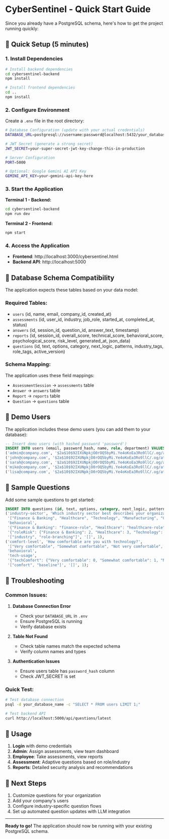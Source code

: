 # CyberSentinel - Quick Start Guide

Since you already have a PostgreSQL schema, here's how to get the project running quickly:

## 🚀 Quick Setup (5 minutes)

### 1. Install Dependencies

```bash
# Install backend dependencies
cd cybersentinel-backend
npm install

# Install frontend dependencies  
cd ..
npm install
```

### 2. Configure Environment

Create a `.env` file in the root directory:

```bash
# Database Configuration (update with your actual credentials)
DATABASE_URL=postgresql://username:password@localhost:5432/your_database_name

# JWT Secret (generate a strong secret)
JWT_SECRET=your-super-secret-jwt-key-change-this-in-production

# Server Configuration
PORT=5000

# Optional: Google Gemini AI API Key
GEMINI_API_KEY=your-gemini-api-key-here
```

### 3. Start the Application

**Terminal 1 - Backend:**
```bash
cd cybersentinel-backend
npm run dev
```

**Terminal 2 - Frontend:**
```bash
npm start
```

### 4. Access the Application

- **Frontend**: http://localhost:3000/cybersentinel.html
- **Backend API**: http://localhost:5000

## 🔧 Database Schema Compatibility

The application expects these tables based on your data model:

### Required Tables:
- `users` (id, name, email, company_id, created_at)
- `assessments` (id, user_id, industry, job_role, started_at, completed_at, status)
- `answers` (id, session_id, question_id, answer_text, timestamp)
- `reports` (id, session_id, overall_score, technical_score, behavioral_score, psychological_score, risk_level, generated_at, json_data)
- `questions` (id, text, options, category, next_logic, patterns, industry_tags, role_tags, active_version)

### Schema Mapping:
The application uses these field mappings:
- `AssessmentSession` → `assessments` table
- `Answer` → `answers` table  
- `Report` → `reports` table
- `Question` → `questions` table

## 🔐 Demo Users

The application includes these demo users (you can add them to your database):

```sql
-- Insert demo users (with hashed password 'password')
INSERT INTO users (email, password_hash, name, role, department) VALUES
('admin@company.com', '$2a$10$92IXUNpkjO0rOQ5byMi.Ye4oKoEa3Ro9llC/.og/at2.uheWG/igi', 'Admin User', 'admin', 'IT Security'),
('john@company.com', '$2a$10$92IXUNpkjO0rOQ5byMi.Ye4oKoEa3Ro9llC/.og/at2.uheWG/igi', 'John Doe', 'employee', 'Finance'),
('sarah@company.com', '$2a$10$92IXUNpkjO0rOQ5byMi.Ye4oKoEa3Ro9llC/.og/at2.uheWG/igi', 'Sarah Chen', 'employee', 'HR'),
('mike@company.com', '$2a$10$92IXUNpkjO0rOQ5byMi.Ye4oKoEa3Ro9llC/.og/at2.uheWG/igi', 'Mike Rodriguez', 'employee', 'IT'),
('lisa@company.com', '$2a$10$92IXUNpkjO0rOQ5byMi.Ye4oKoEa3Ro9llC/.og/at2.uheWG/igi', 'Lisa Park', 'employee', 'Marketing');
```

## 🎯 Sample Questions

Add some sample questions to get started:

```sql
INSERT INTO questions (id, text, options, category, next_logic, patterns, industry_tags, role_tags, active_version) VALUES
('industry-sector', 'Which industry sector best describes your organization?', 
 '["Finance & Banking", "Healthcare", "Technology", "Manufacturing", "Government", "Education", "Other"]', 
 'behavioral', 
 '{"Finance & Banking": "finance-role", "Healthcare": "healthcare-role", "Technology": "tech-role", "Manufacturing": "manufacturing-role", "Government": "government-role", "Education": "education-role", "Other": "general-role"}',
 '{"roleRisk": {"Finance & Banking": 2, "Healthcare": 3, "Technology": 1, "Manufacturing": 2, "Government": 4, "Education": 2, "Other": 1}}',
 '["industry", "role-branching"]', '[]', 1),
('comfort-level', 'How comfortable are you with technology?', 
 '["Very comfortable", "Somewhat comfortable", "Not very comfortable", "Not at all comfortable"]', 
 'behavioral', 
 'tech-usage',
 '{"techComfort": {"Very comfortable": 0, "Somewhat comfortable": 1, "Not very comfortable": 2, "Not at all comfortable": 3}}',
 '["comfort", "baseline"]', '[]', 1);
```

## 🐛 Troubleshooting

### Common Issues:

1. **Database Connection Error**
   - Check your `DATABASE_URL` in `.env`
   - Ensure PostgreSQL is running
   - Verify database exists

2. **Table Not Found**
   - Check table names match the expected schema
   - Verify column names and types

3. **Authentication Issues**
   - Ensure users table has `password_hash` column
   - Check JWT_SECRET is set

### Quick Test:

```bash
# Test database connection
psql -d your_database_name -c "SELECT * FROM users LIMIT 1;"

# Test backend API
curl http://localhost:5000/api/questions/latest
```

## 📱 Usage

1. **Login** with demo credentials
2. **Admin**: Assign assessments, view team dashboard
3. **Employee**: Take assessments, view reports
4. **Assessment**: Adaptive questions based on role/industry
5. **Reports**: Detailed security analysis and recommendations

## 🔄 Next Steps

1. Customize questions for your organization
2. Add your company's users
3. Configure industry-specific question flows
4. Set up automated question updates with LLM integration

---

**Ready to go!** The application should now be running with your existing PostgreSQL schema.
